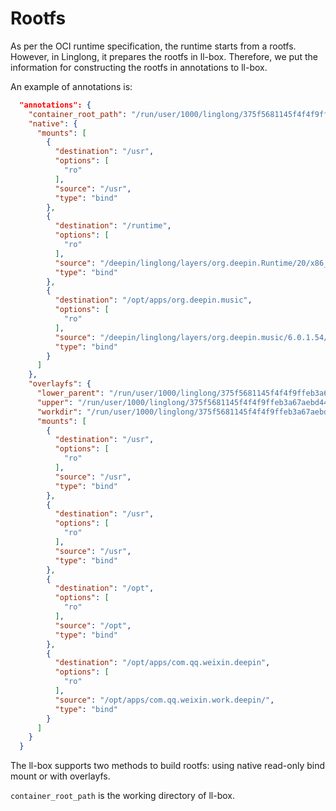 # Rootfs

As per the OCI runtime specification, the runtime starts from a rootfs. However, in Linglong, it prepares the rootfs in ll-box. Therefore, we put the information for constructing the rootfs in annotations to ll-box.

An example of annotations is:

```json
  "annotations": {
    "container_root_path": "/run/user/1000/linglong/375f5681145f4f4f9ffeb3a67aebd444",
    "native": {
      "mounts": [
        {
          "destination": "/usr",
          "options": [
            "ro"
          ],
          "source": "/usr",
          "type": "bind"
        },
        {
          "destination": "/runtime",
          "options": [
            "ro"
          ],
          "source": "/deepin/linglong/layers/org.deepin.Runtime/20/x86_64",
          "type": "bind"
        },
        {
          "destination": "/opt/apps/org.deepin.music",
          "options": [
            "ro"
          ],
          "source": "/deepin/linglong/layers/org.deepin.music/6.0.1.54/x86_64/",
          "type": "bind"
        }
      ]
    },
    "overlayfs": {
      "lower_parent": "/run/user/1000/linglong/375f5681145f4f4f9ffeb3a67aebd444/.overlayfs/lower_parent",
      "upper": "/run/user/1000/linglong/375f5681145f4f4f9ffeb3a67aebd444/.overlayfs/upper",
      "workdir": "/run/user/1000/linglong/375f5681145f4f4f9ffeb3a67aebd444/.overlayfs/workdir",
      "mounts": [
        {
          "destination": "/usr",
          "options": [
            "ro"
          ],
          "source": "/usr",
          "type": "bind"
        },
        {
          "destination": "/usr",
          "options": [
            "ro"
          ],
          "source": "/usr",
          "type": "bind"
        },
        {
          "destination": "/opt",
          "options": [
            "ro"
          ],
          "source": "/opt",
          "type": "bind"
        },
        {
          "destination": "/opt/apps/com.qq.weixin.deepin",
          "options": [
            "ro"
          ],
          "source": "/opt/apps/com.qq.weixin.work.deepin/",
          "type": "bind"
        }
      ]
    }
  }
```

The ll-box supports two methods to build rootfs: using native read-only bind mount or with overlayfs.

`container_root_path` is the working directory of ll-box.
